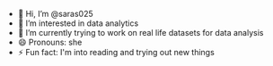 - 👋 Hi, I’m @saras025
- 👀 I’m interested in data analytics
- 🌱 I’m currently trying to work on real life datasets for data analysis
- 😄 Pronouns: she
- ⚡ Fun fact: I'm into reading and trying out new things

<!---
saras025/saras025 is a ✨ special ✨ repository because its `README.md` (this file) appears on your GitHub profile.
You can click the Preview link to take a look at your changes.
--->
